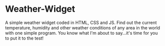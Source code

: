 # Weather-Widget
A simple weather widget coded in HTML, CSS and JS. Find out the current temperature, humidity and other weather conditions of any area in the world with one simple program. You know what I'm about to say...it's time for you to put it to the test!
